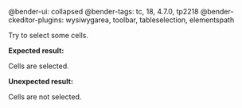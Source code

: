 @bender-ui: collapsed
@bender-tags: tc, 18, 4.7.0, tp2218
@bender-ckeditor-plugins: wysiwygarea, toolbar, tableselection, elementspath

Try to select some cells.

**Expected result:**

Cells are selected.

**Unexpected result:**

Cells are not selected.

